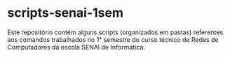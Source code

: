 # scripts-senai-1sem
Este repositório contém alguns scripts (organizados em pastas) referentes aos comandos trabalhados no 1° semestre do curso técnico de Redes de Computadores da escola SENAI de Informática.
